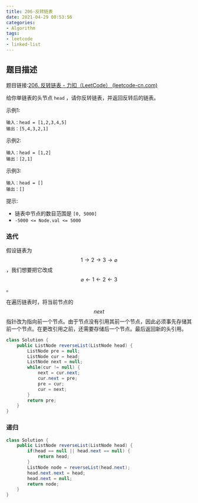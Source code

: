 ```yaml
---
title: 206-反转链表
date: 2021-04-29 00:53:56
categories: 
- Algorithm
tags:
- leetcode
- linked-list
---
```


## 题目描述

题目链接:[206. 反转链表 - 力扣（LeetCode） (leetcode-cn.com)](https://leetcode-cn.com/problems/reverse-linked-list/)

给你单链表的头节点 `head` ，请你反转链表，并返回反转后的链表。

示例1:

```
输入：head = [1,2,3,4,5]
输出：[5,4,3,2,1]
```



示例2:

```
输入：head = [1,2]
输出：[2,1]
```



示例3:

```
输入：head = []
输出：[]
```



提示:

- 链表中节点的数目范围是 `[0, 5000]`
- `-5000 <= Node.val <= 5000`



### 迭代

假设链表为 $$1 \rightarrow 2 \rightarrow 3 \rightarrow \varnothing$$，我们想要把它改成 $$\varnothing \leftarrow 1 \leftarrow 2 \leftarrow 3$$。

在遍历链表时，将当前节点的 $$ \textit{next} $$ ​ 指针改为指向前一个节点。由于节点没有引用其前一个节点，因此必须事先存储其前一个节点。在更改引用之前，还需要存储后一个节点。最后返回新的头引用。

```java
class Solution {
    public ListNode reverseList(ListNode head) {
        ListNode pre = null;
        ListNode cur = head;
        ListNode next = null;
        while(cur != null) {
            next = cur.next;
            cur.next = pre;
            pre = cur;
            cur = next;
        }
        return pre;
    }
}
```



### 递归

```java
class Solution {
    public ListNode reverseList(ListNode head) {
        if(head == null || head.next == null) {
            return head;
        }
        ListNode node = reverseList(head.next);
        head.next.next = head;
        head.next = null;
        return node;
    }
}

```

